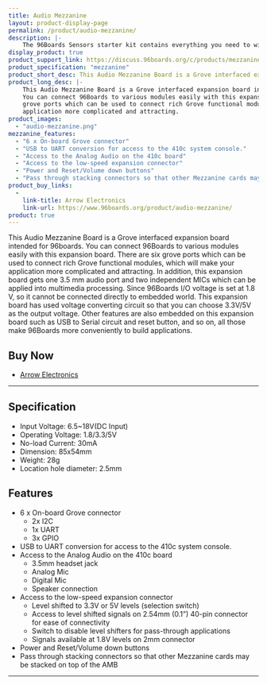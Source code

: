 ```yaml
---
title: Audio Mezzanine
layout: product-display-page
permalink: /product/audio-mezzanine/
description: |-
    The 96Boards Sensors starter kit contains everything you need to wire up sensors and devices to a 96Boards single board computer. It contains the 96Boards Sensors mezzanine board with a selection of Grove modules that you can use to start experimenting and prototyping with the 96Boards platform.
display_product: true
product_support_link: https://discuss.96boards.org/c/products/mezzanine
product_specification: "mezzanine"
product_short_desc: This Audio Mezzanine Board is a Grove interfaced expansion board intended for 96boards.
product_long_desc: |-
    This Audio Mezzanine Board is a Grove interfaced expansion board intended for 96boards.
    You can connect 96Boards to various modules easily with this expansion board. There are six
    grove ports which can be used to connect rich Grove functional modules, which will make your
    application more complicated and attracting.
product_images:
  - "audio-mezzanine.png"
mezzanine_features:
  - "6 x On-board Grove connector"
  - "USB to UART conversion for access to the 410c system console."
  - "Access to the Analog Audio on the 410c board"
  - "Access to the low-speed expansion connector"
  - "Power and Reset/Volume down buttons"
  - "Pass through stacking connectors so that other Mezzanine cards may be stacked on top of the AMB"
product_buy_links:
  -
    link-title: Arrow Electronics
    link-url: https://www.96boards.org/product/audio-mezzanine/
product: true
---
```

This Audio Mezzanine Board is a Grove interfaced expansion board intended for 96boards.
You can connect 96Boards to various modules easily with this expansion board. There are six
grove ports which can be used to connect rich Grove functional modules, which will make your
application more complicated and attracting. In addition, this expansion board gets one 3.5 mm
audio port and two independent MICs which can be applied into multimedia processing. Since
96Boards I/O voltage is set at 1.8 V, so it cannot be connected directly to embedded world. This
expansion board has used voltage converting circuit so that you can choose 3.3V/5V as the
output voltage. Other features are also embedded on this expansion board such as USB to
Serial circuit and reset button, and so on, all those make 96Boards more conveniently to build
applications.

## Buy Now

- [Arrow Electronics](https://www.96boards.org/product/audio-mezzanine/)

***

## Specification

- Input Voltage: 6.5~18V(DC Input)
- Operating Voltage: 1.8/3.3/5V
- No-load Current: 30mA
- Dimension: 85x54mm
- Weight: 28g
- Location hole diameter: 2.5mm

## Features

- 6 x On-board Grove connector
   - 2x I2C
   - 1x UART
   - 3x GPIO
- USB to UART conversion for access to the 410c system console.
- Access to the Analog Audio on the 410c board
   - 3.5mm headset jack
   - Analog Mic
   - Digital Mic
   - Speaker connection
- Access to the low-speed expansion connector
   - Level shifted to 3.3V or 5V levels (selection switch)
   - Access to level shifted signals on 2.54mm (0.1”) 40-pin connector for ease of connectivity
   - Switch to disable level shifters for pass-through applications
   - Signals available at 1.8V levels on 2mm connector
- Power and Reset/Volume down buttons
- Pass through stacking connectors so that other Mezzanine cards may be stacked on top of the AMB

***
